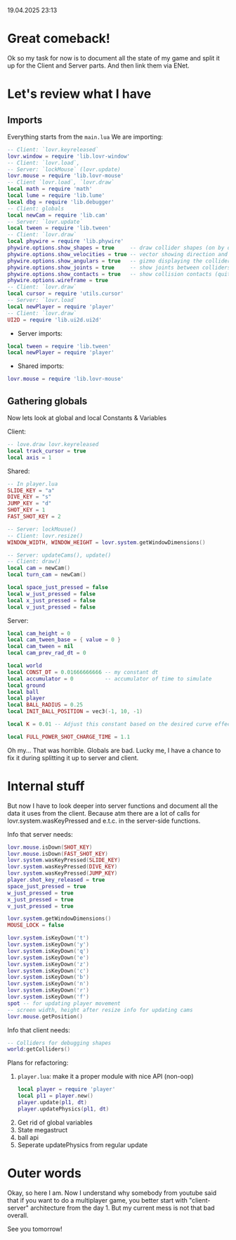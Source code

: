 19.04.2025 23:13

# Great comeback!

Ok so my task for now is to document all the state of my game and split it up for the Client and Server parts. And then link them via ENet.

# Let's review what I have
## Imports
Everything starts from the `main.lua`
We are importing:

```lua
-- Client: `lovr.keyreleased`
lovr.window = require 'lib.lovr-window'
-- Client: `lovr.load`, 
-- Server: `lockMouse` (lovr.update)
lovr.mouse = require 'lib.lovr-mouse'
-- Client `lovr.load`, `lovr.draw`
local math = require 'math'
local lume = require 'lib.lume'
local dbg = require 'lib.debugger'
-- Client: globals
local newCam = require 'lib.cam'
-- Server: `lovr.update`
local tween = require 'lib.tween'
-- Client: `lovr.draw`
local phywire = require 'lib.phywire'
phywire.options.show_shapes = true     -- draw collider shapes (on by default)
phywire.options.show_velocities = true -- vector showing direction and magnitude of collider linear velocity
phywire.options.show_angulars = true   -- gizmo displaying the collider's angular velocity
phywire.options.show_joints = true     -- show joints between colliders
phywire.options.show_contacts = true   -- show collision contacts (quite inefficient, triples the needed collision computations)
phywire.options.wireframe = true
-- Client: `lovr.draw`
local cursor = require 'utils.cursor'
-- Server: `lovr.load`
local newPlayer = require 'player'
-- Client: `lovr.draw`
UI2D = require 'lib.ui2d.ui2d'
```

- Server imports:
```lua
local tween = require 'lib.tween'
local newPlayer = require 'player'
```

- Shared imports:
```lua
lovr.mouse = require 'lib.lovr-mouse'
```

## Gathering globals
Now lets look at global and local Constants & Variables

Client:
```lua
-- love.draw lovr.keyreleased
local track_cursor = true
local axis = 1
```

Shared:
```lua
-- In player.lua
SLIDE_KEY = "a"
DIVE_KEY = "s"
JUMP_KEY = "d"
SHOT_KEY = 1
FAST_SHOT_KEY = 2

-- Server: lockMouse()
-- Client: lovr.resize()
WINDOW_WIDTH, WINDOW_HEIGHT = lovr.system.getWindowDimensions()

-- Server: updateCams(), update()
-- Client: draw()
local cam = newCam()
local turn_cam = newCam()

local space_just_pressed = false
local w_just_pressed = false
local x_just_pressed = false
local v_just_pressed = false
```

Server:
```lua
local cam_height = 0
local cam_tween_base = { value = 0 }
local cam_tween = nil
local cam_prev_rad_dt = 0

local world
local CONST_DT = 0.01666666666 -- my constant dt
local accumulator = 0          -- accumulator of time to simulate
local ground
local ball
local player
local BALL_RADIUS = 0.25
local INIT_BALL_POSITION = vec3(-1, 10, -1)

local K = 0.01 -- Adjust this constant based on the desired curve effect

local FULL_POWER_SHOT_CHARGE_TIME = 1.1

```


Oh my... That was horrible. Globals are bad. Lucky me, I have a chance to fix it during splitting it up to server and client.


# Internal stuff

But now I have to look deeper into server functions and document all the data it uses from the client. Because atm there are a lot of calls for lovr.system.wasKeyPressed and e.t.c. in the server-side functions.


Info that server needs:
```lua
lovr.mouse.isDown(SHOT_KEY)
lovr.mouse.isDown(FAST_SHOT_KEY)
lovr.system.wasKeyPressed(SLIDE_KEY)
lovr.system.wasKeyPressed(DIVE_KEY)
lovr.system.wasKeyPressed(JUMP_KEY)
player.shot_key_released = true
space_just_pressed = true
w_just_pressed = true
x_just_pressed = true
v_just_pressed = true

lovr.system.getWindowDimensions()
MOUSE_LOCK = false

lovr.system.isKeyDown('t')
lovr.system.isKeyDown('y')
lovr.system.isKeyDown('q')
lovr.system.isKeyDown('e')
lovr.system.isKeyDown('z')
lovr.system.isKeyDown('c')
lovr.system.isKeyDown('b')
lovr.system.isKeyDown('n')
lovr.system.isKeyDown('r')
lovr.system.isKeyDown('f')
spot -- for updating player movement
-- screen width, height after resize info for updating cams
lovr.mouse.getPosition()
```

Info that client needs:
```lua
-- Colliders for debugging shapes
world:getColliders()
```

Plans for refactoring:
1. `player.lua`: make it a proper module with nice API (non-oop)
   ```lua
   local player = require 'player'
   local pl1 = player.new()
   player.update(pl1, dt)
   player.updatePhysics(pl1, dt)
   ``` 
2. Get rid of global variables
3. State megastruct
4. ball api
5. Seperate updatePhysics from regular update


# Outer words
Okay, so here I am. Now I understand why somebody from youtube said that if you want to do a multiplayer game, you better start with "client-server" architecture from the day 1. But my current mess is not that bad overall.

See you tomorrow!
